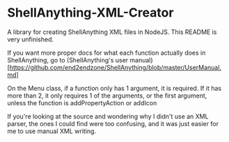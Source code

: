 # ShellAnything-XML-Creator
A library for creating ShellAnything XML files in NodeJS.
This README is very unfinished.

If you want more proper docs for what each function actually does in ShellAnything, go to (ShellAnything's user manual)[https://github.com/end2endzone/ShellAnything/blob/master/UserManual.md]

On the Menu class, if a function only has 1 argument, it is required.
If it has more than 2, it only requires 1 of the arguments, or the first argument, unless the function is addPropertyAction or addIcon

If you're looking at the source and wondering why I didn't use an XML parser, the ones I could find were too confusing, and it was just easier for me to use manual XML writing.
